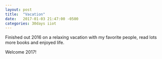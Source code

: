 ```yaml
---
layout: post
title:  "Vacation"
date:   2017-01-03 21:47:00 -0500
categories: 30days iiot
---
```

Finished out 2016 on a relaxing vacation with my favorite people, read lots more books and enjoyed life.

Welcome 2017!